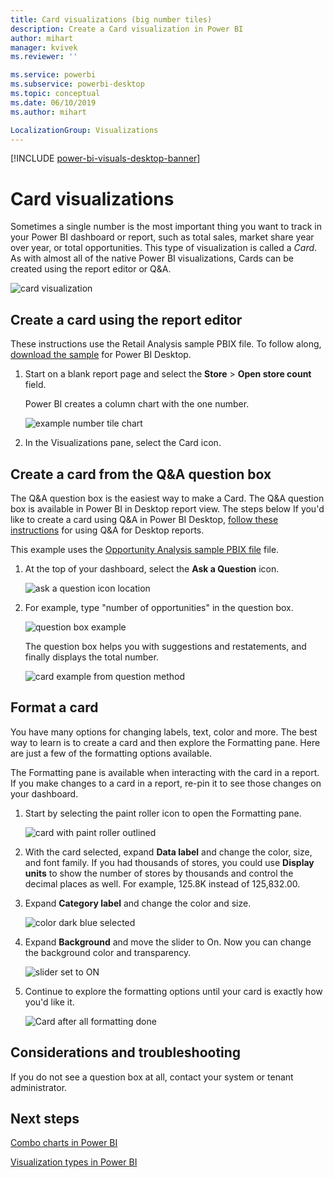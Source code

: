 ```yaml
---
title: Card visualizations (big number tiles)
description: Create a Card visualization in Power BI
author: mihart
manager: kvivek
ms.reviewer: ''

ms.service: powerbi
ms.subservice: powerbi-desktop
ms.topic: conceptual
ms.date: 06/10/2019
ms.author: mihart

LocalizationGroup: Visualizations
---
```

[!INCLUDE [power-bi-visuals-desktop-banner](includes/power-bi-visuals-desktop-banner.md)]

# Card visualizations
Sometimes a single number is the most important thing you want to track in your Power BI dashboard or report, such as total sales, market share year over year, or total opportunities. This type of visualization is called a *Card*. As with almost all of the native Power BI visualizations, Cards can be created using the report editor or Q&A.

![card visualization](media/power-bi-visualization-card/pbi-opptuntiescard.png)

## Create a card using the report editor
These instructions use the Retail Analysis sample PBIX file. To follow along, [download the sample](../sample-datasets.md) for Power BI Desktop.   

1. Start on a blank report page and select the **Store** \> **Open store count** field.

    Power BI creates a column chart with the one number.

   ![example number tile chart](media/power-bi-visualization-card/pbi-rptnumbertilechart.png)
2. In the Visualizations pane, select the Card icon.



## Create a card from the Q&A question box
The Q&A question box is the easiest way to make a Card. The Q&A question box is available in Power BI in Desktop report view. The steps below If you'd like to create a card using Q&A in Power BI Desktop, [follow these instructions](https://powerbi.microsoft.com/blog/power-bi-desktop-december-feature-summary/#QandA) for using Q&A for Desktop reports.

This example uses the [Opportunity Analysis sample PBIX file](../sample-opportunity-analysis.md) file.

1. At the top of your dashboard, select the **Ask a Question** icon. 

   ![ask a question icon location](media/power-bi-visualization-card/power-bi-q-and-a-box.png)

2. For example, type "number of opportunities" in the question box.

   ![question box example](media/power-bi-visualization-card/power-bi-q-and-a.png)

   The question box helps you with suggestions and restatements, and finally displays the total number.  


   ![card example from question method](media/power-bi-visualization-card/power-bi-q-and-a-card.png)

## Format a card
You have many options for changing labels, text, color and more. The best way to learn is to create a card and then explore the Formatting pane. Here are just a few of the formatting options available. 

The Formatting pane is available when interacting with the card in a report. If you make changes to a card in a report, re-pin it to see those changes on your dashboard. 

1. Start by selecting the paint roller icon to open the Formatting pane. 

    ![card with paint roller outlined](media/power-bi-visualization-card/power-bi-format-card-2.png)
2. With the card selected, expand **Data label** and change the color, size, and font family. If you had thousands of stores, you could use **Display units** to show the number of stores by thousands and control the decimal places as well. For example, 125.8K instead of 125,832.00.

3.  Expand **Category label** and change the color and size.

    ![color dark blue selected](media/power-bi-visualization-card/power-bi-card-format-2.png)

4. Expand **Background** and move the slider to On.  Now you can change the background color and transparency.

    ![slider set to ON](media/power-bi-visualization-card/power-bi-format-color-2.png)

5. Continue to explore the formatting options until your card is exactly how you'd like it. 

    ![Card after all formatting done](media/power-bi-visualization-card/power-bi-formatted-2.png)


## Considerations and troubleshooting
If you do not see a question box at all, contact your system or tenant administrator.    

## Next steps
[Combo charts in Power BI](power-bi-visualization-combo-chart.md)

[Visualization types in Power BI](power-bi-visualization-types-for-reports-and-q-and-a.md)
